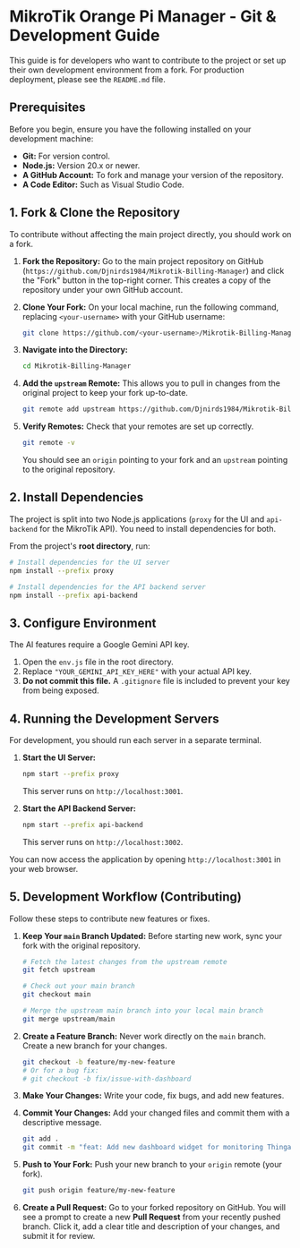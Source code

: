 # MikroTik Orange Pi Manager - Git & Development Guide

This guide is for developers who want to contribute to the project or set up their own development environment from a fork. For production deployment, please see the `README.md` file.

## Prerequisites

Before you begin, ensure you have the following installed on your development machine:

-   **Git:** For version control.
-   **Node.js:** Version 20.x or newer.
-   **A GitHub Account:** To fork and manage your version of the repository.
-   **A Code Editor:** Such as Visual Studio Code.

## 1. Fork & Clone the Repository

To contribute without affecting the main project directly, you should work on a fork.

1.  **Fork the Repository:**
    Go to the main project repository on GitHub (`https://github.com/Djnirds1984/Mikrotik-Billing-Manager`) and click the "Fork" button in the top-right corner. This creates a copy of the repository under your own GitHub account.

2.  **Clone Your Fork:**
    On your local machine, run the following command, replacing `<your-username>` with your GitHub username:
    ```bash
    git clone https://github.com/<your-username>/Mikrotik-Billing-Manager.git
    ```

3.  **Navigate into the Directory:**
    ```bash
    cd Mikrotik-Billing-Manager
    ```

4.  **Add the `upstream` Remote:**
    This allows you to pull in changes from the original project to keep your fork up-to-date.
    ```bash
    git remote add upstream https://github.com/Djnirds1984/Mikrotik-Billing-Manager.git
    ```

5.  **Verify Remotes:**
    Check that your remotes are set up correctly.
    ```bash
    git remote -v
    ```
    You should see an `origin` pointing to your fork and an `upstream` pointing to the original repository.

## 2. Install Dependencies

The project is split into two Node.js applications (`proxy` for the UI and `api-backend` for the MikroTik API). You need to install dependencies for both.

From the project's **root directory**, run:

```bash
# Install dependencies for the UI server
npm install --prefix proxy

# Install dependencies for the API backend server
npm install --prefix api-backend
```

## 3. Configure Environment

The AI features require a Google Gemini API key.

1.  Open the `env.js` file in the root directory.
2.  Replace `"YOUR_GEMINI_API_KEY_HERE"` with your actual API key.
3.  **Do not commit this file.** A `.gitignore` file is included to prevent your key from being exposed.

## 4. Running the Development Servers

For development, you should run each server in a separate terminal.

1.  **Start the UI Server:**
    ```bash
    npm start --prefix proxy
    ```
    This server runs on `http://localhost:3001`.

2.  **Start the API Backend Server:**
    ```bash
    npm start --prefix api-backend
    ```
    This server runs on `http://localhost:3002`.

You can now access the application by opening `http://localhost:3001` in your web browser.

## 5. Development Workflow (Contributing)

Follow these steps to contribute new features or fixes.

1.  **Keep Your `main` Branch Updated:**
    Before starting new work, sync your fork with the original repository.
    ```bash
    # Fetch the latest changes from the upstream remote
    git fetch upstream

    # Check out your main branch
    git checkout main

    # Merge the upstream main branch into your local main branch
    git merge upstream/main
    ```

2.  **Create a Feature Branch:**
    Never work directly on the `main` branch. Create a new branch for your changes.
    ```bash
    git checkout -b feature/my-new-feature
    # Or for a bug fix:
    # git checkout -b fix/issue-with-dashboard
    ```

3.  **Make Your Changes:**
    Write your code, fix bugs, and add new features.

4.  **Commit Your Changes:**
    Add your changed files and commit them with a descriptive message.
    ```bash
    git add .
    git commit -m "feat: Add new dashboard widget for monitoring Thingamajigs"
    ```

5.  **Push to Your Fork:**
    Push your new branch to your `origin` remote (your fork).
    ```bash
    git push origin feature/my-new-feature
    ```

6.  **Create a Pull Request:**
    Go to your forked repository on GitHub. You will see a prompt to create a new **Pull Request** from your recently pushed branch. Click it, add a clear title and description of your changes, and submit it for review.